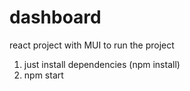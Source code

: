 # dashboard
react project with MUI
to run the project 
1. just install dependencies (npm install)
2. npm start 
